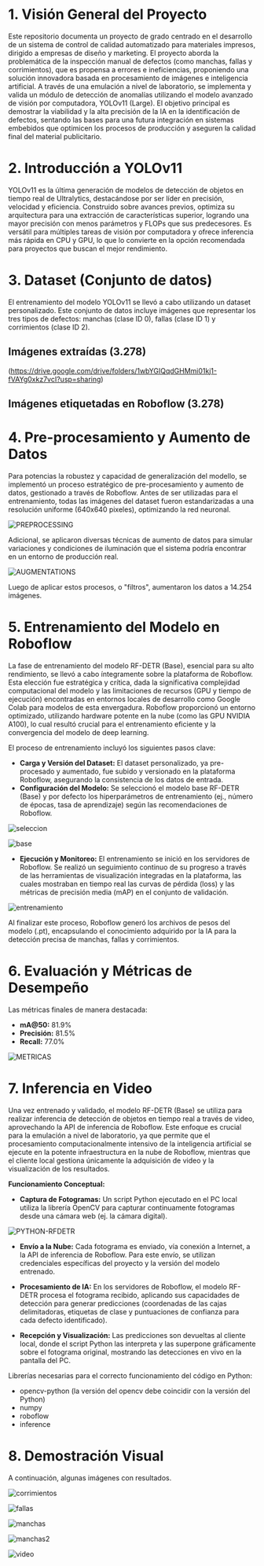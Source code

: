 # 1. Visión General del Proyecto
Este repositorio documenta un proyecto de grado centrado en el desarrollo de un sistema de control de calidad automatizado para materiales impresos, dirigido a empresas de diseño y marketing. El proyecto aborda la problemática de la inspección manual de defectos (como manchas, fallas y corrimientos), que es propensa a errores e ineficiencias, proponiendo una solución innovadora basada en procesamiento de imágenes e inteligencia artificial. A través de una emulación a nivel de laboratorio, se implementa y valida un módulo de detección de anomalías utilizando el modelo avanzado de visión por computadora, YOLOv11 (Large). El objetivo principal es demostrar la viabilidad y la alta precisión de la IA en la identificación de defectos, sentando las bases para una futura integración en sistemas embebidos que optimicen los procesos de producción y aseguren la calidad final del material publicitario.

# 2. Introducción a YOLOv11
YOLOv11 es la última generación de modelos de detección de objetos en tiempo real de Ultralytics, destacándose por ser líder en precisión, velocidad y eficiencia. Construido sobre avances previos, optimiza su arquitectura para una extracción de características superior, logrando una mayor precisión con menos parámetros y FLOPs que sus predecesores. Es versátil para múltiples tareas de visión por computadora y ofrece inferencia más rápida en CPU y GPU, lo que lo convierte en la opción recomendada para proyectos que buscan el mejor rendimiento.


# 3. Dataset (Conjunto de datos)
El entrenamiento del modelo YOLOv11 se llevó a cabo utilizando un dataset personalizado. Este conjunto de datos incluye imágenes que representar los tres tipos de defectos: manchas (clase ID 0), fallas (clase ID 1) y corrimientos (clase ID 2). 
## Imágenes extraídas (3.278)
(https://drive.google.com/drive/folders/1wbYGIQqdGHMmi01kj1-fVAYg0xkz7vcI?usp=sharing)
## Imágenes etiquetadas en Roboflow (3.278)


# 4. Pre-procesamiento y Aumento de Datos
Para potencias la robustez y capacidad de generalización del modello, se implementó un proceso estratégico de pre-procesamiento y aumento de datos, gestionado a través de Roboflow. Antes de ser utilizadas para el entrenamiento, todas las imágenes del dataset fueron estandarizadas a una resolución uniforme (640x640 pixeles), optimizando la red neuronal.

![PREPROCESSING](https://github.com/henrycortes10/control_calidad/blob/main/imagenes/PREPROCESSING.png)

Adicional, se aplicaron diversas técnicas de aumento de datos para simular variaciones y condiciones de iluminación que el sistema podría encontrar en un entorno de producción real.

![AUGMENTATIONS](https://github.com/henrycortes10/control_calidad/blob/main/imagenes/AUGMENTATIONS.png)

Luego de aplicar estos procesos, o "filtros", aumentaron los datos a 14.254 imágenes.

# 5. Entrenamiento del Modelo en Roboflow
La fase de entrenamiento del modelo RF-DETR (Base), esencial para su alto rendimiento, se llevó a cabo íntegramente sobre la plataforma de Roboflow. Esta elección fue estratégica y crítica, dada la significativa complejidad computacional del modelo y las limitaciones de recursos (GPU y tiempo de ejecución) encontradas en entornos locales de desarrollo como Google Colab para modelos de esta envergadura. Roboflow proporcionó un entorno optimizado, utilizando hardware potente en la nube (como las GPU NVIDIA A100), lo cual resultó crucial para el entrenamiento eficiente y la convergencia del modelo de deep learning.

El proceso de entrenamiento incluyó los siguientes pasos clave:

- **Carga y Versión del Dataset:** El dataset personalizado, ya pre-procesado y aumentado, fue subido y versionado en la plataforma Roboflow, asegurando la consistencia de los datos de entrada.
- **Configuración del Modelo:** Se seleccionó el modelo base RF-DETR (Base) y por defecto los hiperparámetros de entrenamiento (ej., número de épocas, tasa de aprendizaje) según las recomendaciones de Roboflow.

![seleccion](https://github.com/henrycortes10/control_calidad/blob/main/imagenes/seleccion.png)

![base](https://github.com/henrycortes10/control_calidad/blob/main/imagenes/base.png)

- **Ejecución y Monitoreo:** El entrenamiento se inició en los servidores de Roboflow. Se realizó un seguimiento continuo de su progreso a través de las herramientas de visualización integradas en la plataforma, las cuales mostraban en tiempo real las curvas de pérdida (loss) y las métricas de precisión media (mAP) en el conjunto de validación.
  
![entrenamiento](https://github.com/henrycortes10/control_calidad/blob/main/imagenes/entrenamiento.jpeg)

Al finalizar este proceso, Roboflow generó los archivos de pesos del modelo (.pt), encapsulando el conocimiento adquirido por la IA para la detección precisa de manchas, fallas y corrimientos.
# 6. Evaluación y Métricas de Desempeño
Las métricas finales de manera destacada:

- **mA@50:** 81.9%
- **Precisión:** 81.5%
- **Recall:** 77.0%

![METRICAS](https://github.com/henrycortes10/control_calidad/blob/main/imagenes/METRICAS.png)

# 7. Inferencia en Video
Una vez entrenado y validado, el modelo RF-DETR (Base) se utiliza para realizar inferencia de detección de objetos en tiempo real a través de video, aprovechando la API de inferencia de Roboflow. Este enfoque es crucial para la emulación a nivel de laboratorio, ya que permite que el procesamiento computacionalmente intensivo de la inteligencia artificial se ejecute en la potente infraestructura en la nube de Roboflow, mientras que el cliente local gestiona únicamente la adquisición de video y la visualización de los resultados.

**Funcionamiento Conceptual:**

- **Captura de Fotogramas:** Un script Python ejecutado en el PC local utiliza la librería OpenCV para capturar continuamente fotogramas desde una cámara web (ej. la cámara digital).

![PYTHON-RFDETR](https://github.com/henrycortes10/control_calidad/blob/main/imagenes/PYTHON-RFDETR_2.png)

- **Envío a la Nube:** Cada fotograma es enviado, vía conexión a Internet, a la API de inferencia de Roboflow. Para este envío, se utilizan credenciales específicas del proyecto y la versión del modelo entrenado.

- **Procesamiento de IA:** En los servidores de Roboflow, el modelo RF-DETR procesa el fotograma recibido, aplicando sus capacidades de detección para generar predicciones (coordenadas de las cajas delimitadoras, etiquetas de clase y puntuaciones de confianza para cada defecto identificado).

- **Recepción y Visualización:** Las predicciones son devueltas al cliente local, donde el script Python las interpreta y las superpone gráficamente sobre el fotograma original, mostrando las detecciones en vivo en la pantalla del PC.

Librerías necesarias para el correcto funcionamiento del código en Python:

- opencv-python (la versión del opencv debe coincidir con la versión del Python)
- numpy
- roboflow
- inference

# 8. Demostración Visual

A continuación, algunas imágenes con resultados.

![corrimientos](https://github.com/henrycortes10/control_calidad/blob/main/imagenes/CORRIMIENTOS_(TEST%20SET).png)

![fallas](https://github.com/henrycortes10/control_calidad/blob/main/imagenes/FALLAS_(TEST%20SET).png)

![manchas](https://github.com/henrycortes10/control_calidad/blob/main/imagenes/MANCHAS_(TEST%20SET).png)

![manchas2](https://github.com/henrycortes10/control_calidad/blob/main/imagenes/MANCHAS_2(TEST%20SET).png)

![video](https://github.com/henrycortes10/control_calidad/blob/main/imagenes/video4.gif)

